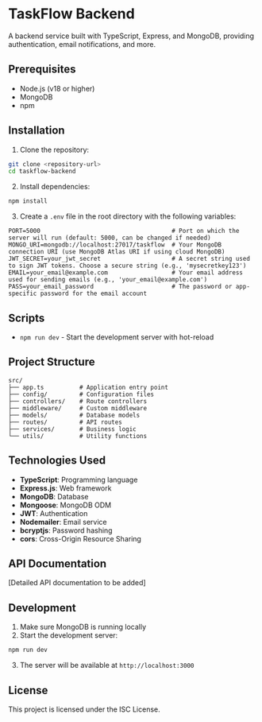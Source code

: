 # TaskFlow Backend

A backend service built with TypeScript, Express, and MongoDB, providing authentication, email notifications, and more.

## Prerequisites

- Node.js (v18 or higher)
- MongoDB
- npm 

## Installation

1. Clone the repository:
```bash
git clone <repository-url>
cd taskflow-backend
```

2. Install dependencies:
```bash
npm install
```

3. Create a `.env` file in the root directory with the following variables:
```
PORT=5000                                     # Port on which the server will run (default: 5000, can be changed if needed)
MONGO_URI=mongodb://localhost:27017/taskflow  # Your MongoDB connection URI (use MongoDB Atlas URI if using cloud MongoDB)
JWT_SECRET=your_jwt_secret                    # A secret string used to sign JWT tokens. Choose a secure string (e.g., 'mysecretkey123')
EMAIL=your_email@example.com                  # Your email address used for sending emails (e.g., 'your_email@example.com')
PASS=your_email_password                      # The password or app-specific password for the email account

```

## Scripts

- `npm run dev` - Start the development server with hot-reload

## Project Structure

```
src/
├── app.ts          # Application entry point
├── config/         # Configuration files
├── controllers/    # Route controllers
├── middleware/     # Custom middleware
├── models/         # Database models
├── routes/         # API routes
├── services/       # Business logic
└── utils/          # Utility functions
```

## Technologies Used

- **TypeScript**: Programming language
- **Express.js**: Web framework
- **MongoDB**: Database
- **Mongoose**: MongoDB ODM
- **JWT**: Authentication
- **Nodemailer**: Email service
- **bcryptjs**: Password hashing
- **cors**: Cross-Origin Resource Sharing

## API Documentation

[Detailed API documentation to be added]

## Development

1. Make sure MongoDB is running locally
2. Start the development server:
```bash
npm run dev
```
3. The server will be available at `http://localhost:3000`


## License

This project is licensed under the ISC License.
